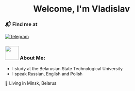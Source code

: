 <div id="header" align="center"> <h1>Welcome, I'm Vladislav </h1> </div>

### 📬 Find me at
<div id="social-media" size>
  <a href="https://t.me/la9n0"> <img src="https://img.shields.io/badge/Telegram-orange?style=for-the-badge&logo=telegram&logoColor=black" alt="Telegram"></a>
</div>

### <img src="https://github.com/TheDudeThatCode/TheDudeThatCode/blob/master/Assets/Developer.gif" width="45" /> About Me:

* I study at the Belarusian State Technological University
* I speak Russian, English and Polish
<p>📌 Living in Minsk, Belarus<p>



<!--
Написать в общем про себя
Ссылка на тг
Написать про изучаемые/изученые языки
Скрины статистики гита
-->
